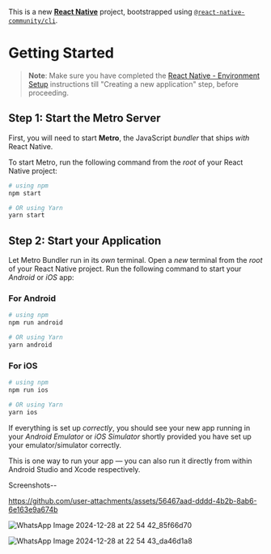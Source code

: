 This is a new [**React Native**](https://reactnative.dev) project, bootstrapped using [`@react-native-community/cli`](https://github.com/react-native-community/cli).

# Getting Started

>**Note**: Make sure you have completed the [React Native - Environment Setup](https://reactnative.dev/docs/environment-setup) instructions till "Creating a new application" step, before proceeding.

## Step 1: Start the Metro Server

First, you will need to start **Metro**, the JavaScript _bundler_ that ships _with_ React Native.

To start Metro, run the following command from the _root_ of your React Native project:

```bash
# using npm
npm start

# OR using Yarn
yarn start
```

## Step 2: Start your Application

Let Metro Bundler run in its _own_ terminal. Open a _new_ terminal from the _root_ of your React Native project. Run the following command to start your _Android_ or _iOS_ app:

### For Android

```bash
# using npm
npm run android

# OR using Yarn
yarn android
```

### For iOS

```bash
# using npm
npm run ios

# OR using Yarn
yarn ios
```

If everything is set up _correctly_, you should see your new app running in your _Android Emulator_ or _iOS Simulator_ shortly provided you have set up your emulator/simulator correctly.

This is one way to run your app — you can also run it directly from within Android Studio and Xcode respectively.

Screenshots--



https://github.com/user-attachments/assets/56467aad-dddd-4b2b-8ab6-6e163e9a674b




![WhatsApp Image 2024-12-28 at 22 54 42_85f66d70](https://github.com/user-attachments/assets/5643af81-a611-4eb6-853a-c124253d4623)





![WhatsApp Image 2024-12-28 at 22 54 43_da46d1a8](https://github.com/user-attachments/assets/869c545e-9662-48fc-9f40-ec9fd5f98e7e)



